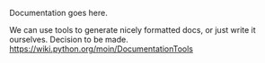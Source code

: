 Documentation goes here.

We can use tools to generate nicely formatted docs, or just write it ourselves. Decision to be made.
https://wiki.python.org/moin/DocumentationTools